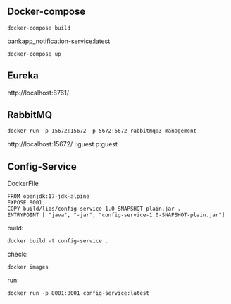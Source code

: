 ## Docker-compose
```shell
docker-compose build 
```
bankapp_notification-service:latest
```shell
docker-compose up
```
## Eureka
http://localhost:8761/

## RabbitMQ
```shell
docker run -p 15672:15672 -p 5672:5672 rabbitmq:3-management
```
http://localhost:15672/
l:guest p:guest

## Config-Service
DockerFile
```
FROM openjdk:17-jdk-alpine
EXPOSE 8001
COPY build/libs/config-service-1.0-SNAPSHOT-plain.jar .
ENTRYPOINT [ "java", "-jar", "config-service-1.0-SNAPSHOT-plain.jar"]
```
build:
```shell
docker build -t config-service .
```
check:
```shell
docker images
```
run:
```shell
docker run -p 8001:8001 config-service:latest
```